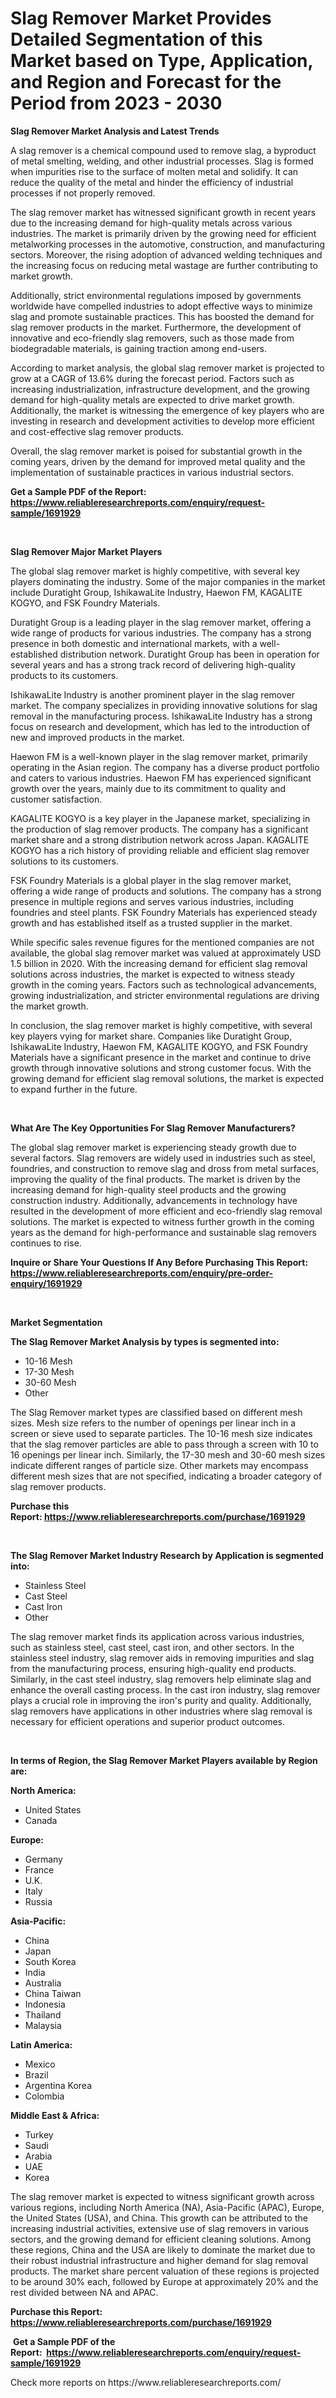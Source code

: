 <p><h1>Slag Remover Market Provides Detailed Segmentation of this Market based on Type, Application, and Region and Forecast for the Period from 2023 - 2030</h1></p><p><strong>Slag Remover Market Analysis and Latest Trends</strong></p>
<p><p>A slag remover is a chemical compound used to remove slag, a byproduct of metal smelting, welding, and other industrial processes. Slag is formed when impurities rise to the surface of molten metal and solidify. It can reduce the quality of the metal and hinder the efficiency of industrial processes if not properly removed.</p><p>The slag remover market has witnessed significant growth in recent years due to the increasing demand for high-quality metals across various industries. The market is primarily driven by the growing need for efficient metalworking processes in the automotive, construction, and manufacturing sectors. Moreover, the rising adoption of advanced welding techniques and the increasing focus on reducing metal wastage are further contributing to market growth.</p><p>Additionally, strict environmental regulations imposed by governments worldwide have compelled industries to adopt effective ways to minimize slag and promote sustainable practices. This has boosted the demand for slag remover products in the market. Furthermore, the development of innovative and eco-friendly slag removers, such as those made from biodegradable materials, is gaining traction among end-users.</p><p>According to market analysis, the global slag remover market is projected to grow at a CAGR of 13.6% during the forecast period. Factors such as increasing industrialization, infrastructure development, and the growing demand for high-quality metals are expected to drive market growth. Additionally, the market is witnessing the emergence of key players who are investing in research and development activities to develop more efficient and cost-effective slag remover products.</p><p>Overall, the slag remover market is poised for substantial growth in the coming years, driven by the demand for improved metal quality and the implementation of sustainable practices in various industrial sectors.</p></p>
<p><strong>Get a Sample PDF of the Report:&nbsp; <a href="https://www.reliableresearchreports.com/enquiry/request-sample/1691929">https://www.reliableresearchreports.com/enquiry/request-sample/1691929</a></strong></p>
<p>&nbsp;</p>
<p><strong>Slag Remover Major Market Players</strong></p>
<p><p>The global slag remover market is highly competitive, with several key players dominating the industry. Some of the major companies in the market include Duratight Group, IshikawaLite Industry, Haewon FM, KAGALITE KOGYO, and FSK Foundry Materials.</p><p>Duratight Group is a leading player in the slag remover market, offering a wide range of products for various industries. The company has a strong presence in both domestic and international markets, with a well-established distribution network. Duratight Group has been in operation for several years and has a strong track record of delivering high-quality products to its customers.</p><p>IshikawaLite Industry is another prominent player in the slag remover market. The company specializes in providing innovative solutions for slag removal in the manufacturing process. IshikawaLite Industry has a strong focus on research and development, which has led to the introduction of new and improved products in the market.</p><p>Haewon FM is a well-known player in the slag remover market, primarily operating in the Asian region. The company has a diverse product portfolio and caters to various industries. Haewon FM has experienced significant growth over the years, mainly due to its commitment to quality and customer satisfaction.</p><p>KAGALITE KOGYO is a key player in the Japanese market, specializing in the production of slag remover products. The company has a significant market share and a strong distribution network across Japan. KAGALITE KOGYO has a rich history of providing reliable and efficient slag remover solutions to its customers.</p><p>FSK Foundry Materials is a global player in the slag remover market, offering a wide range of products and solutions. The company has a strong presence in multiple regions and serves various industries, including foundries and steel plants. FSK Foundry Materials has experienced steady growth and has established itself as a trusted supplier in the market.</p><p>While specific sales revenue figures for the mentioned companies are not available, the global slag remover market was valued at approximately USD 1.5 billion in 2020. With the increasing demand for efficient slag removal solutions across industries, the market is expected to witness steady growth in the coming years. Factors such as technological advancements, growing industrialization, and stricter environmental regulations are driving the market growth.</p><p>In conclusion, the slag remover market is highly competitive, with several key players vying for market share. Companies like Duratight Group, IshikawaLite Industry, Haewon FM, KAGALITE KOGYO, and FSK Foundry Materials have a significant presence in the market and continue to drive growth through innovative solutions and strong customer focus. With the growing demand for efficient slag removal solutions, the market is expected to expand further in the future.</p></p>
<p>&nbsp;</p>
<p><strong>What Are The Key Opportunities For Slag Remover Manufacturers?</strong></p>
<p><p>The global slag remover market is experiencing steady growth due to several factors. Slag removers are widely used in industries such as steel, foundries, and construction to remove slag and dross from metal surfaces, improving the quality of the final products. The market is driven by the increasing demand for high-quality steel products and the growing construction industry. Additionally, advancements in technology have resulted in the development of more efficient and eco-friendly slag removal solutions. The market is expected to witness further growth in the coming years as the demand for high-performance and sustainable slag removers continues to rise.</p></p>
<p><strong>Inquire or Share Your Questions If Any Before Purchasing This Report: <a href="https://www.reliableresearchreports.com/enquiry/pre-order-enquiry/1691929">https://www.reliableresearchreports.com/enquiry/pre-order-enquiry/1691929</a></strong></p>
<p>&nbsp;</p>
<p><strong>Market Segmentation</strong></p>
<p><strong>The Slag Remover Market Analysis by types is segmented into:</strong></p>
<p><ul><li>10-16 Mesh</li><li>17-30 Mesh</li><li>30-60 Mesh</li><li>Other</li></ul></p>
<p><p>The Slag Remover market types are classified based on different mesh sizes. Mesh size refers to the number of openings per linear inch in a screen or sieve used to separate particles. The 10-16 mesh size indicates that the slag remover particles are able to pass through a screen with 10 to 16 openings per linear inch. Similarly, the 17-30 mesh and 30-60 mesh sizes indicate different ranges of particle size. Other markets may encompass different mesh sizes that are not specified, indicating a broader category of slag remover products.</p></p>
<p><strong>Purchase this Report:&nbsp;<a href="https://www.reliableresearchreports.com/purchase/1691929">https://www.reliableresearchreports.com/purchase/1691929</a></strong></p>
<p>&nbsp;</p>
<p><strong>The Slag Remover Market Industry Research by Application is segmented into:</strong></p>
<p><ul><li>Stainless Steel</li><li>Cast Steel</li><li>Cast Iron</li><li>Other</li></ul></p>
<p><p>The slag remover market finds its application across various industries, such as stainless steel, cast steel, cast iron, and other sectors. In the stainless steel industry, slag remover aids in removing impurities and slag from the manufacturing process, ensuring high-quality end products. Similarly, in the cast steel industry, slag removers help eliminate slag and enhance the overall casting process. In the cast iron industry, slag remover plays a crucial role in improving the iron's purity and quality. Additionally, slag removers have applications in other industries where slag removal is necessary for efficient operations and superior product outcomes.</p></p>
<p>&nbsp;</p>
<p><strong>In terms of Region, the Slag Remover Market Players available by Region are:</strong></p>
<p>
    <p> <strong> North America: </strong>
        <ul>
            <li>United States</li>
            <li>Canada</li>
        </ul>
        </p> 
    <p> <strong> Europe: </strong>
        <ul>
            <li>Germany</li>
            <li>France</li>
            <li>U.K.</li>
            <li>Italy</li>
            <li>Russia</li>
        </ul>
        </p> 
    <p> <strong> Asia-Pacific: </strong>
        <ul>
            <li>China</li>
            <li>Japan</li>
            <li>South Korea</li>
            <li>India</li>
            <li>Australia</li>
            <li>China Taiwan</li>
            <li>Indonesia</li>
            <li>Thailand</li>
            <li>Malaysia</li>
        </ul>
        </p> 
    <p> <strong> Latin America: </strong>
        <ul>
            <li>Mexico</li>
            <li>Brazil</li>
            <li>Argentina Korea</li>
            <li>Colombia</li>
        </ul>
        </p> 
    <p> <strong> Middle East & Africa: </strong>
        <ul>
            <li>Turkey</li>
            <li>Saudi</li>
            <li>Arabia</li>
            <li>UAE</li>
            <li>Korea</li>
        </ul>
    </p>
    </p>
<p><p>The slag remover market is expected to witness significant growth across various regions, including North America (NA), Asia-Pacific (APAC), Europe, the United States (USA), and China. This growth can be attributed to the increasing industrial activities, extensive use of slag removers in various sectors, and the growing demand for efficient cleaning solutions. Among these regions, China and the USA are likely to dominate the market due to their robust industrial infrastructure and higher demand for slag removal products. The market share percent valuation of these regions is projected to be around 30% each, followed by Europe at approximately 20% and the rest divided between NA and APAC.</p></p>
<p><strong>Purchase this Report: <a href="https://www.reliableresearchreports.com/purchase/1691929">https://www.reliableresearchreports.com/purchase/1691929</a></strong></p>
<p>&nbsp;<strong>Get a Sample PDF of the Report:&nbsp;&nbsp;<a href="https://www.reliableresearchreports.com/enquiry/request-sample/1691929">https://www.reliableresearchreports.com/enquiry/request-sample/1691929</a></strong></p>
<p><strong></strong></p>
<p>Check more reports on https://www.reliableresearchreports.com/</p>